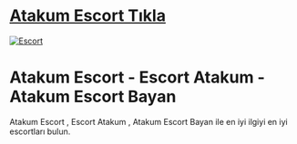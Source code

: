 # <a href=https://bit.ly/81king81>Atakum Escort Tıkla</a>

<a href=https://bit.ly/81king81 title=Escort>
    <img src=https://resmim.net/cdn/2025/01/29/DpjCSq.md.png alt=Escort style=max-width: 100%; border: 2px solid #ddd; border-radius: 10px;>
</a>

# Atakum Escort - Escort Atakum - Atakum Escort Bayan
Atakum Escort , Escort Atakum , Atakum Escort Bayan ile en iyi ilgiyi en iyi escortları bulun.
